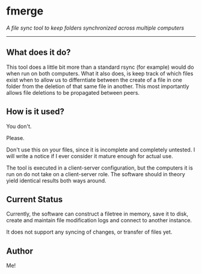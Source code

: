 # fmerge
_A file sync tool to keep folders synchronized across multiple computers_

---

## What does it do?

This tool does a little bit more than a standard rsync (for example) would do when run on both computers.
What it also does, is keep track of which files exist when to allow us to differntiate between the create of a file in one folder from the deletion of that same file in another.
This most importantly allows file deletions to be propagated between peers.

## How is it used?

You don't. 

Please. 

Don't use this on your files, since it is incomplete and completely untested.
I will write a notice if I ever consider it mature enough for actual use.

The tool is executed in a client-server configuration, but the computers it is run on do not take on a client-server role.
The software should in theory yield identical results both ways around.

## Current Status

Currently, the software can construct a filetree in memory, save it to disk, create and maintain file modification logs and connect to another instance.

It does not support any syncing of changes, or transfer of files yet.

## Author
Me!